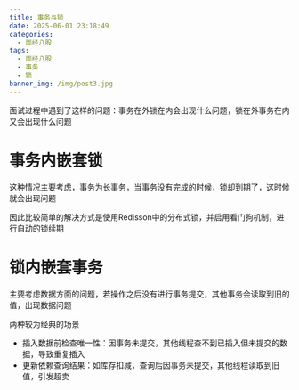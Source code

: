 ```yaml
---
title: 事务与锁
date: 2025-06-01 23:18:49
categories:
  - 面经八股
tags:
  - 面经八股
  - 事务
  - 锁
banner_img: /img/post3.jpg
---
```

面试过程中遇到了这样的问题：事务在外锁在内会出现什么问题，锁在外事务在内又会出现什么问题

# 事务内嵌套锁

这种情况主要考虑，事务为长事务，当事务没有完成的时候，锁却到期了，这时候就会出现问题

因此比较简单的解决方式是使用Redisson中的分布式锁，并启用看门狗机制，进行自动的锁续期

# 锁内嵌套事务

主要考虑数据方面的问题，若操作之后没有进行事务提交，其他事务会读取到旧的值，出现数据问题

两种较为经典的场景

- 插入数据前检查唯一性：因事务未提交，其他线程查不到已插入但未提交的数据，导致重复插入
- 更新依赖查询结果：如库存扣减，查询后因事务未提交，其他线程读取到旧值，引发超卖
